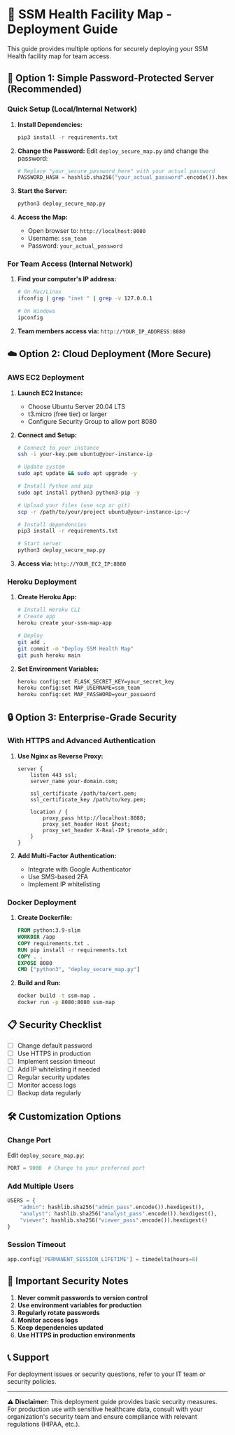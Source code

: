 # 🚀 SSM Health Facility Map - Deployment Guide

This guide provides multiple options for securely deploying your SSM Health facility map for team access.

## 🔐 **Option 1: Simple Password-Protected Server (Recommended)**

### Quick Setup (Local/Internal Network)

1. **Install Dependencies:**
   ```bash
   pip3 install -r requirements.txt
   ```

2. **Change the Password:**
   Edit `deploy_secure_map.py` and change the password:
   ```python
   # Replace "your_secure_password_here" with your actual password
   PASSWORD_HASH = hashlib.sha256("your_actual_password".encode()).hexdigest()
   ```

3. **Start the Server:**
   ```bash
   python3 deploy_secure_map.py
   ```

4. **Access the Map:**
   - Open browser to: `http://localhost:8080`
   - Username: `ssm_team`
   - Password: `your_actual_password`

### For Team Access (Internal Network)

1. **Find your computer's IP address:**
   ```bash
   # On Mac/Linux
   ifconfig | grep "inet " | grep -v 127.0.0.1
   
   # On Windows
   ipconfig
   ```

2. **Team members access via:**
   `http://YOUR_IP_ADDRESS:8080`

## ☁️ **Option 2: Cloud Deployment (More Secure)**

### AWS EC2 Deployment

1. **Launch EC2 Instance:**
   - Choose Ubuntu Server 20.04 LTS
   - t3.micro (free tier) or larger
   - Configure Security Group to allow port 8080

2. **Connect and Setup:**
   ```bash
   # Connect to your instance
   ssh -i your-key.pem ubuntu@your-instance-ip
   
   # Update system
   sudo apt update && sudo apt upgrade -y
   
   # Install Python and pip
   sudo apt install python3 python3-pip -y
   
   # Upload your files (use scp or git)
   scp -r /path/to/your/project ubuntu@your-instance-ip:~/
   
   # Install dependencies
   pip3 install -r requirements.txt
   
   # Start server
   python3 deploy_secure_map.py
   ```

3. **Access via:** `http://YOUR_EC2_IP:8080`

### Heroku Deployment

1. **Create Heroku App:**
   ```bash
   # Install Heroku CLI
   # Create app
   heroku create your-ssm-map-app
   
   # Deploy
   git add .
   git commit -m "Deploy SSM Health Map"
   git push heroku main
   ```

2. **Set Environment Variables:**
   ```bash
   heroku config:set FLASK_SECRET_KEY=your_secret_key
   heroku config:set MAP_USERNAME=ssm_team
   heroku config:set MAP_PASSWORD=your_password
   ```

## 🔒 **Option 3: Enterprise-Grade Security**

### With HTTPS and Advanced Authentication

1. **Use Nginx as Reverse Proxy:**
   ```nginx
   server {
       listen 443 ssl;
       server_name your-domain.com;
       
       ssl_certificate /path/to/cert.pem;
       ssl_certificate_key /path/to/key.pem;
       
       location / {
           proxy_pass http://localhost:8080;
           proxy_set_header Host $host;
           proxy_set_header X-Real-IP $remote_addr;
       }
   }
   ```

2. **Add Multi-Factor Authentication:**
   - Integrate with Google Authenticator
   - Use SMS-based 2FA
   - Implement IP whitelisting

### Docker Deployment

1. **Create Dockerfile:**
   ```dockerfile
   FROM python:3.9-slim
   WORKDIR /app
   COPY requirements.txt .
   RUN pip install -r requirements.txt
   COPY . .
   EXPOSE 8080
   CMD ["python3", "deploy_secure_map.py"]
   ```

2. **Build and Run:**
   ```bash
   docker build -t ssm-map .
   docker run -p 8080:8080 ssm-map
   ```

## 📋 **Security Checklist**

- [ ] Change default password
- [ ] Use HTTPS in production
- [ ] Implement session timeout
- [ ] Add IP whitelisting if needed
- [ ] Regular security updates
- [ ] Monitor access logs
- [ ] Backup data regularly

## 🛠️ **Customization Options**

### Change Port
Edit `deploy_secure_map.py`:
```python
PORT = 9000  # Change to your preferred port
```

### Add Multiple Users
```python
USERS = {
    "admin": hashlib.sha256("admin_pass".encode()).hexdigest(),
    "analyst": hashlib.sha256("analyst_pass".encode()).hexdigest(),
    "viewer": hashlib.sha256("viewer_pass".encode()).hexdigest()
}
```

### Session Timeout
```python
app.config['PERMANENT_SESSION_LIFETIME'] = timedelta(hours=8)
```

## 🚨 **Important Security Notes**

1. **Never commit passwords to version control**
2. **Use environment variables for production**
3. **Regularly rotate passwords**
4. **Monitor access logs**
5. **Keep dependencies updated**
6. **Use HTTPS in production environments**

## 📞 **Support**

For deployment issues or security questions, refer to your IT team or security policies.

---

**⚠️ Disclaimer:** This deployment guide provides basic security measures. For production use with sensitive healthcare data, consult with your organization's security team and ensure compliance with relevant regulations (HIPAA, etc.). 